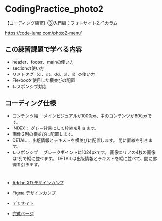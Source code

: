 # CodingPractice_photo2
【コーディング練習】③入門編：フォトサイト2／1カラム

https://code-jump.com/photo2-menu/


## この練習課題で学べる内容
- header、footer、mainの使い方
- sectionの使い方
- リストタグ（dl、dt、dd、ol、li）の使い方
- Flexboxを使用した横並びの配置
- レスポンシブ対応


## コーディング仕様
- コンテンツ幅：
  メインビジュアルが1000px、中のコンテンツが800pxです。
- INDEX：
  グレー背景にして枠線を引きます。
- 画像
  2列の横並びに配置します。
- DETAIL：
  出版情報とテキストを横並びに配置します。
  間に罫線を引きます。
- レスポンシブ：
  ブレークポイントは1024pxです。
  画像エリアの4枚の画像は1列で縦に並べます。
  DETAILは出版情報とテキストを縦に並べて、間に罫線を引きます。

# 

- [Adobe XD デザインカンプ](https://xd.adobe.com/view/663ffdd1-c22a-4bb5-9f10-84a2ffc0f4b9-336c/?hints=off)
- [Figma デザインカンプ](https://www.figma.com/design/twcHW0xPwvWDT6KA4OxmNU/photo2?m=auto&t=MBxTc0N2QQJcVSQ5-6)

- [デモサイト](https://code-jump.com/demo/html/photo2/)

- [完成ページ](https://makowithyou.github.io/CodingPractice_photo2/)
